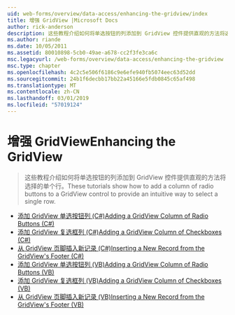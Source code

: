 ```yaml
---
uid: web-forms/overview/data-access/enhancing-the-gridview/index
title: 增强 GridView |Microsoft Docs
author: rick-anderson
description: 这些教程介绍如何将单选按钮的列添加到 GridView 控件提供直观的方法将选择的单个行。
ms.author: riande
ms.date: 10/05/2011
ms.assetid: 80010898-5cb0-49ae-a678-cc2f3fe3ca6c
msc.legacyurl: /web-forms/overview/data-access/enhancing-the-gridview
msc.type: chapter
ms.openlocfilehash: 4c2c5e506f6186c9e6efe940fb5074eec63d52dd
ms.sourcegitcommit: 24b1f6decbb17bb22a45166e5fdb0845c65af498
ms.translationtype: MT
ms.contentlocale: zh-CN
ms.lasthandoff: 03/01/2019
ms.locfileid: "57019124"
---
```

<a name="enhancing-the-gridview"></a><span data-ttu-id="c4f4e-103">增强 GridView</span><span class="sxs-lookup"><span data-stu-id="c4f4e-103">Enhancing the GridView</span></span>
====================
> <span data-ttu-id="c4f4e-104">这些教程介绍如何将单选按钮的列添加到 GridView 控件提供直观的方法将选择的单个行。</span><span class="sxs-lookup"><span data-stu-id="c4f4e-104">These tutorials show how to add a column of radio buttons to a GridView control to provide an intuitive way to select a single row.</span></span>


- [<span data-ttu-id="c4f4e-105">添加 GridView 单选按钮列 (C#)</span><span class="sxs-lookup"><span data-stu-id="c4f4e-105">Adding a GridView Column of Radio Buttons (C#)</span></span>](adding-a-gridview-column-of-radio-buttons-cs.md)
- [<span data-ttu-id="c4f4e-106">添加 GridView 复选框列 (C#)</span><span class="sxs-lookup"><span data-stu-id="c4f4e-106">Adding a GridView Column of Checkboxes (C#)</span></span>](adding-a-gridview-column-of-checkboxes-cs.md)
- [<span data-ttu-id="c4f4e-107">从 GridView 页脚插入新记录 (C#)</span><span class="sxs-lookup"><span data-stu-id="c4f4e-107">Inserting a New Record from the GridView's Footer (C#)</span></span>](inserting-a-new-record-from-the-gridview-s-footer-cs.md)
- [<span data-ttu-id="c4f4e-108">添加 GridView 单选按钮列 (VB)</span><span class="sxs-lookup"><span data-stu-id="c4f4e-108">Adding a GridView Column of Radio Buttons (VB)</span></span>](adding-a-gridview-column-of-radio-buttons-vb.md)
- [<span data-ttu-id="c4f4e-109">添加 GridView 复选框列 (VB)</span><span class="sxs-lookup"><span data-stu-id="c4f4e-109">Adding a GridView Column of Checkboxes (VB)</span></span>](adding-a-gridview-column-of-checkboxes-vb.md)
- [<span data-ttu-id="c4f4e-110">从 GridView 页脚插入新记录 (VB)</span><span class="sxs-lookup"><span data-stu-id="c4f4e-110">Inserting a New Record from the GridView's Footer (VB)</span></span>](inserting-a-new-record-from-the-gridview-s-footer-vb.md)
